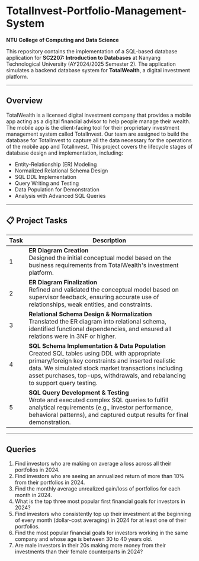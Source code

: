 # TotalInvest-Portfolio-Management-System
**NTU College of Computing and Data Science**

This repository contains the implementation of a SQL-based database application for **SC2207: Introduction to Databases** at Nanyang Technological University (AY2024/2025 Semester 2). The application simulates a backend database system for **TotalWealth**, a digital investment platform.

---

## Overview

TotalWealth is a licensed digital investment company that provides a mobile app acting as a digital financial advisor to help people manage their wealth. The mobile app is the client-facing tool for their proprietary investment management system called TotalInvest. Our team are assigned to build the database for TotalInvest to capture all the data necessary for the operations of the mobile app and TotalInvest. This project covers the lifecycle stages of database design and implementation, including:

- Entity-Relationship (ER) Modeling
- Normalized Relational Schema Design
- SQL DDL Implementation
- Query Writing and Testing
- Data Population for Demonstration
- Analysis with Advanced SQL Queries

---

## 📋 Project Tasks

| Task | Description |
|------|-------------|
| 1 | **ER Diagram Creation**<br>Designed the initial conceptual model based on the business requirements from TotalWealth's investment platform. |
| 2 | **ER Diagram Finalization**<br>Refined and validated the conceptual model based on supervisor feedback, ensuring accurate use of relationships, weak entities, and constraints. |
| 3 | **Relational Schema Design & Normalization**<br>Translated the ER diagram into relational schema, identified functional dependencies, and ensured all relations were in 3NF or higher. |
| 4 | **SQL Schema Implementation & Data Population**<br>Created SQL tables using DDL with appropriate primary/foreign key constraints and inserted realistic data. We simulated stock market transactions including asset purchases, top-ups, withdrawals, and rebalancing to support query testing. |
| 5 | **SQL Query Development & Testing**<br>Wrote and executed complex SQL queries to fulfill analytical requirements (e.g., investor performance, behavioral patterns), and captured output results for final demonstration. |

---

## Queries
1. Find investors who are making on average a loss across all their portfolios in 2024.
2. Find investors who are seeing an annualized return of more than 10% from their portfolios in 2024.
3. Find the monthly average unrealized gain/loss of portfolios for each month in 2024.
4. What is the top three most popular first financial goals for investors in 2024?
5. Find investors who consistently top up their investment at the beginning of every month (dollar-cost averaging) in 2024 for at least one of their portfolios.
6. Find the most popular financial goals for investors working in the same company and whose age is between 30 to 40 years old.
7. Are male investors in their 20s making more money from their investments than their female counterparts in 2024?
